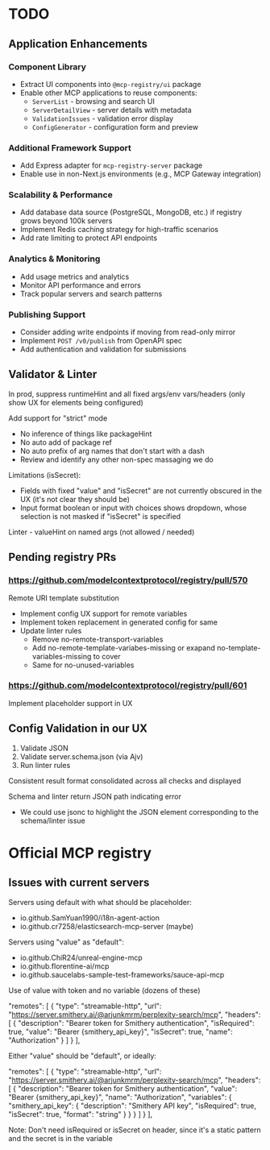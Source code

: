 # TODO

## Application Enhancements

### Component Library
- Extract UI components into `@mcp-registry/ui` package
- Enable other MCP applications to reuse components:
  - `ServerList` - browsing and search UI
  - `ServerDetailView` - server details with metadata
  - `ValidationIssues` - validation error display
  - `ConfigGenerator` - configuration form and preview

### Additional Framework Support
- Add Express adapter for `mcp-registry-server` package
- Enable use in non-Next.js environments (e.g., MCP Gateway integration)

### Scalability & Performance
- Add database data source (PostgreSQL, MongoDB, etc.) if registry grows beyond 100k servers
- Implement Redis caching strategy for high-traffic scenarios
- Add rate limiting to protect API endpoints

### Analytics & Monitoring
- Add usage metrics and analytics
- Monitor API performance and errors
- Track popular servers and search patterns

### Publishing Support
- Consider adding write endpoints if moving from read-only mirror
- Implement `POST /v0/publish` from OpenAPI spec
- Add authentication and validation for submissions

## Validator & Linter


In prod, suppress runtimeHint and all fixed args/env vars/headers (only show UX for elements being configured)

Add support for "strict" mode
- No inference of things like packageHint
- No auto add of package ref
- No auto prefix of arg names that don't start with a dash
- Review and identify any other non-spec massaging we do

Limitations (isSecret):
- Fields with fixed "value" and "isSecret" are not currently obscured in the UX (it's not clear they should be)
- Input format boolean or input with choices shows dropdown, whose selection is not masked if "isSecret" is specified

Linter - valueHint on named args (not allowed / needed)

## Pending registry PRs

### https://github.com/modelcontextprotocol/registry/pull/570

Remote URI template substitution
- Implement config UX support for remote variables
- Implement token replacement in generated config for same
- Update linter rules 
  - Remove no-remote-transport-variables
  - Add no-remote-template-variabes-missing or exapand no-template-variables-missing to cover
  - Same for no-unused-variables

### https://github.com/modelcontextprotocol/registry/pull/601

Implement placeholder support in UX

## Config Validation in our UX

1. Validate JSON
2. Validate server.schema.json (via Ajv)
3. Run linter rules

Consistent result format consolidated across all checks and displayed

Schema and linter return JSON path indicating error
- We could use jsonc to highlight the JSON element corresponding to the schema/linter issue

# Official MCP registry





## Issues with current servers

Servers using default with what should be placeholder:
- io.github.SamYuan1990/i18n-agent-action
- io.github.cr7258/elasticsearch-mcp-server (maybe)

Servers using "value" as "default":
- io.github.ChiR24/unreal-engine-mcp
- io.github.florentine-ai/mcp
- io.github.saucelabs-sample-test-frameworks/sauce-api-mcp

Use of value with token and no variable (dozens of these)

"remotes": [
  {
    "type": "streamable-http",
    "url": "https://server.smithery.ai/@arjunkmrm/perplexity-search/mcp",
    "headers": [
      {
        "description": "Bearer token for Smithery authentication",
        "isRequired": true,
        "value": "Bearer {smithery_api_key}",
        "isSecret": true,
        "name": "Authorization"
      }
    ]
  }
],

Either "value" should be "default", or ideally:

"remotes": [
  {
    "type": "streamable-http",
    "url": "https://server.smithery.ai/@arjunkmrm/perplexity-search/mcp",
    "headers": [
      {
        "description": "Bearer token for Smithery authentication",
        "value": "Bearer {smithery_api_key}",
        "name": "Authorization",
        "variables": {
          "smithery_api_key": {
            "description": "Smithery API key",
            "isRequired": true,
            "isSecret": true,
            "format": "string"
          }
        }
      }
    ]
  }
],

Note: Don't need isRequired or isSecret on header, since it's a static pattern and the secret is in the variable